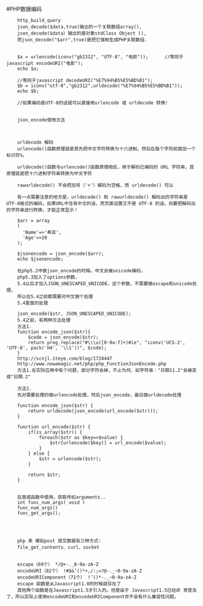 #PHP数据编码


        http_build_query
        json_decode($data,true)输出的一个关联数组array(),
        json_decode($data）输出的是对象stdClass Object (),
        而json_decode("$arr",true)是把它强制生成PHP关联数组.


        $a = urlencode(iconv("gb2312", "UTF-8", "电影"));      //等同于javascript encodeURI("电影"); 
        echo $a; 
         
        //等同于javascript decodeURI("%E7%94%B5%E5%BD%B1"); 
        $b = iconv("utf-8","gb2312",urldecode("%E7%94%B5%E5%BD%B1"));  
        echo $b; 
         
        //如果编码是UTF-8的话就可以直接用urlencode 或 urldecode 转换! 


        json_encode使用方法



        urldecode 解码
        urlencode()函数原理就是首先把中文字符转换为十六进制，然后在每个字符前面加一个标识符%。

        urldecode()函数与urlencode()函数原理相反，用于解码已编码的 URL 字符串，其原理就是把十六进制字符串转换为中文字符

        rawurldecode() 不会把加号（'+'）解码为空格，而 urldecode() 可以

        有一点需要注意的地方是，urldecode() 和 rawurldecode() 解码出的字符串是 UTF-8格式的编码，如果URL中含有中文的话，而页面设置又不是 UTF-8 的话，则要把解码出的字符串进行转换，才能正常显示！ 

        $arr = array
        (
          'Name'=>'希亚',
          'Age'=>20
        );

        $jsonencode = json_encode($arr);
        echo $jsonencode;

        在php5.2中做json_encode的时候。中文会被unicode编码， 
        php5.3加入了options参数， 
        5.4以后才加入JSON_UNESCAPED_UNICODE，这个参数，不需要做escape和unicode处理。 
        所以在5.4之前都需要对中文做个处理 
        5.4里面的处理 

        json_encode($str, JSON_UNESCAPED_UNICODE);
        5.4之前，有两种方法处理 
        方法1. 
        function encode_json($str){  
            $code = json_encode($str);  
            return preg_replace("#\\\u([0-9a-f]+)#ie", "iconv('UCS-2', 'UTF-8', pack('H4', '\\1'))", $code);  
        }  
        http://scnjl.iteye.com/blog/1724447
        http://www.nowamagic.net/php/php_FunctionJsonEncode.php
        方法1.在实际应用中有个问题，部分字符会掉，不止为何，如字符串："日期11.2"会被变成"日期.2" 

        方法2. 
        先对需要处理的做urlencode处理，然后json_encode，最后做urldecode处理 

        function encode_json($str) {  
            return urldecode(json_encode(url_encode($str)));      
        }  
           
        function url_encode($str) {  
            if(is_array($str)) {  
                foreach($str as $key=>$value) {  
                    $str[urlencode($key)] = url_encode($value);  
                }  
            } else {  
                $str = urlencode($str);  
            }  
              
            return $str;  
        }  


        在类或函数中使用，获取传如arguments..
        int func_num_args( void )
        func_num_args()
        func_get_args();




        php 来 模拟post 提交数据有三种方式:
        file_get_contents、curl、socket


        escape（69个） */@+-._0-9a-zA-Z
        encodeURI（82个） !#$&’()*+,/:;=?@-._~0-9a-zA-Z
        encodeURIComponent（71个） !’()*-._~0-9a-zA-Z
        escape 函数是从Javascript1.0的时候就存在了
        其他两个函数是在Javascript1.5才引入的。但是由于 Javascript1.5已经非 常普及了，所以实际上使用encodeURI和encodeURIComponent并不会有什么兼容性问题。
